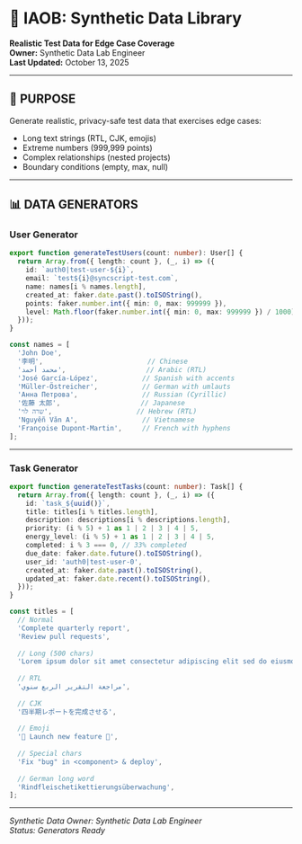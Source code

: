 # 🧬 IAOB: Synthetic Data Library

**Realistic Test Data for Edge Case Coverage**  
**Owner:** Synthetic Data Lab Engineer  
**Last Updated:** October 13, 2025

---

## 🎯 PURPOSE

Generate realistic, privacy-safe test data that exercises edge cases:
- Long text strings (RTL, CJK, emojis)
- Extreme numbers (999,999 points)
- Complex relationships (nested projects)
- Boundary conditions (empty, max, null)

---

## 📊 DATA GENERATORS

### **User Generator**

```typescript
export function generateTestUsers(count: number): User[] {
  return Array.from({ length: count }, (_, i) => ({
    id: `auth0|test-user-${i}`,
    email: `test${i}@syncscript-test.com`,
    name: names[i % names.length],
    created_at: faker.date.past().toISOString(),
    points: faker.number.int({ min: 0, max: 999999 }),
    level: Math.floor(faker.number.int({ min: 0, max: 999999 }) / 1000),
  }));
}

const names = [
  'John Doe',
  '李明',                          // Chinese
  'محمد أحمد',                    // Arabic (RTL)
  'José García-López',           // Spanish with accents
  'Müller-Östreicher',           // German with umlauts
  'Анна Петрова',                // Russian (Cyrillic)
  '佐藤 太郎',                    // Japanese
  'שרה לוי',                     // Hebrew (RTL)
  'Nguyễn Văn A',                // Vietnamese
  'Françoise Dupont-Martin',     // French with hyphens
];
```

---

### **Task Generator**

```typescript
export function generateTestTasks(count: number): Task[] {
  return Array.from({ length: count }, (_, i) => ({
    id: `task_${uuid()}`,
    title: titles[i % titles.length],
    description: descriptions[i % descriptions.length],
    priority: (i % 5) + 1 as 1 | 2 | 3 | 4 | 5,
    energy_level: (i % 5) + 1 as 1 | 2 | 3 | 4 | 5,
    completed: i % 3 === 0, // 33% completed
    due_date: faker.date.future().toISOString(),
    user_id: 'auth0|test-user-0',
    created_at: faker.date.past().toISOString(),
    updated_at: faker.date.recent().toISOString(),
  }));
}

const titles = [
  // Normal
  'Complete quarterly report',
  'Review pull requests',
  
  // Long (500 chars)
  'Lorem ipsum dolor sit amet consectetur adipiscing elit sed do eiusmod tempor incididunt ut labore et dolore magna aliqua...',
  
  // RTL
  'مراجعة التقرير الربع سنوي',
  
  // CJK
  '四半期レポートを完成させる',
  
  // Emoji
  '🚀 Launch new feature 🎉',
  
  // Special chars
  'Fix "bug" in <component> & deploy',
  
  // German long word
  'Rindfleischetikettierungsüberwachung',
];
```

---

*Synthetic Data Owner: Synthetic Data Lab Engineer*  
*Status: Generators Ready*


